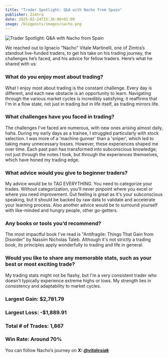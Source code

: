 ```yaml
---
title: "Trader Spotlight: Q&A with Nacho from Spain"
publisher: Zimtra
date: 2025-02-24T15:36:00+01:00
image: /blogposts/images/nacho.png
---
```

![](/blogposts/images/nacho.png "Trader Spotlight: Q&A with Nacho from Spain")

We reached out to Ignacio "Nacho" Vitale Martinelli, one of Zimtra’s standout live-funded traders, to get his take on his trading journey, the challenges he’s faced, and his advice for fellow traders. Here’s what he shared with us:

### What do you enjoy most about trading?

What I enjoy most about trading is the constant challenge. Every day is different, and each new obstacle is an opportunity to learn. Navigating through the various market cycles is incredibly satisfying; it reaffirms that I'm in a flow state, not just in trading but in life itself, as trading mirrors life.

### What challenges have you faced in trading?

The challenges I've faced are numerous, with new ones arising almost daily, haha. During my early days as a trainee, I struggled particularly with stock selection. I was more of a 'machine gunner' than a 'sniper', which led to taking many unnecessary losses. However, these experiences shaped me over time. Each past pain has transformed into subconscious knowledge; not just through the notes I took, but through the experiences themselves, which have honed my trading edge.

### What advice would you give to beginner traders?

My advice would be to TAG EVERYTHING. You need to categorize your trades. Without categorization, you'll never pinpoint where you excel or where you need improvement. Gut feeling is great as it's your subconscious speaking, but it should be backed by raw data to validate and accelerate your learning process. Also another advice would be to surround yourself with like-minded and hungry people, other go-getters.

### Any books or tools you’d recommend?

The most impactful book I've read is "Antifragile: Things That Gain from Disorder" by Nassim Nicholas Taleb. Although it's not strictly a trading book, its principles apply wonderfully to trading and life in general.

### Would you like to share any memorable stats, such as your best or most exciting trade?

My trading stats might not be flashy, but I'm a very consistent trader who doesn't typically experience extreme highs or lows. My strength lies in consistency and adaptability to market cycles.

### Largest Gain: $2,781.79
### Largest Loss: -$1,889.91
### Total # of Trades: 1,867
### Win Rate: Around 70%

You can follow Nacho’s journey on **X: *[@vitalesiak](https://x.com/vitalesiak)***
